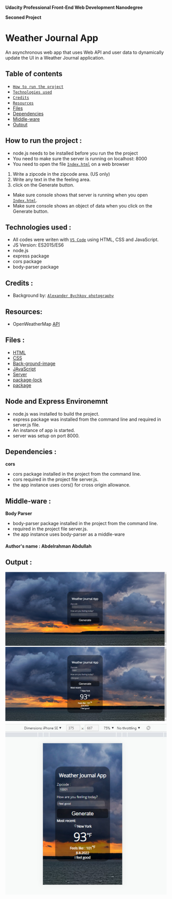 **Udacity Professional Front-End Web Development Nanodegree**

**Seconed Project**

# ****Weather Journal App**** 
An asynchronous web app that uses Web API and user data to dynamically update the UI in a Weather Journal application.

## **Table of contents**
- [`How to run the project`](#how-to-run-the-project)
- [`Technologies used`](#technologies-used)
- [`Credits`](#credits)
- [`Resources`](#resources)
- [Files](#files)
- [Dependencies](#dependencies)
- [Middle-ware](#middle-ware)
- [Output](#output)


## **How to run the project :**
- node.js needs to be installed before you run the the project
- You need to make sure the server is running on localhost: 8000 
- You need to open the file [`Index.html`](/website/Index.html) on a web browser

1. Write a zipcode in the zipcode area. (US only)
2. Write any text in the the feeling area.
3. click on the Generate button.

- Make sure console shows that server is running when you open [`Index.html`](/website/Index.html). 
- Make sure console shows an object of data when you click on the Generate button.

## **Technologies used :**
- All codes were writen with [`VS Code`](https://code.visualstudio.com/) using HTML, CSS and JavaScript.
- JS Version: ES2015/ES6
- node.js
- express package
- cors package 
- body-parser package

## **Credits :** 
- Background by: [`Alexander Bychkov photography`](https://alexanderbychkov.ru/)

## **Resources:**
- OpenWeatherMap [API](https://openweathermap.org/)

## **Files :**
- [HTML](/website/Index.html)
- [CSS](/website/styles.css)
- [Back-ground-image](/website/dark_clouds_2-wallpaper-2560x1024.jpg)
- [JAvaScript](/website/app.js)
- [Server](/server.js)
- [package-lock](/package-lock.json)
- [package](/package.json)

## **Node and Express Environemnt**
- node.js was installed to build the project.
- express package was installed from the command line and required in server.js file.
- An instance of app is started.
- server was setup on port 8000.

## **Dependencies :** 
 **cors**
- cors package installed in the project from the command line.
- cors required in the project file server.js.
- the app instance uses cors() for cross origin allowance.

## **Middle-ware :** 
 **Body Parser**
- body-parser package installed in the project from the command line.
- required in the project file server.js.
- the app instance uses body-parser as a middle-ware

#### Author's name : Abdelrahman Abdullah

## **Output :** 
![on a browser](/Output/1.jpg)
![on a browser](/Output/2.jpg)
![on mobile](/Output/3.jpg)
